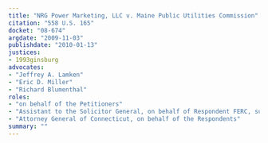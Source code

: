 ```yaml
---
title: "NRG Power Marketing, LLC v. Maine Public Utilities Commission"
citation: "558 U.S. 165"
docket: "08-674"
argdate: "2009-11-03"
publishdate: "2010-01-13"
justices:
- 1993ginsburg
advocates:
- "Jeffrey A. Lamken"
- "Eric D. Miller"
- "Richard Blumenthal"
roles:
- "on behalf of the Petitioners"
- "Assistant to the Solicitor General, on behalf of Respondent FERC, supporting the Petitioners"
- "Attorney General of Connecticut, on behalf of the Respondents"
summary: ""
---
```


